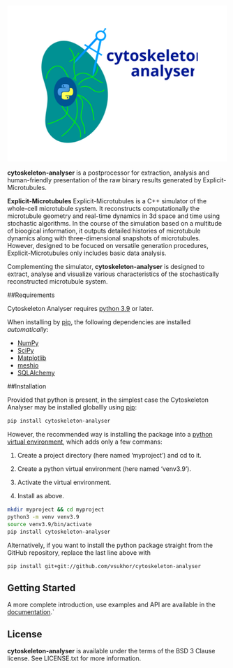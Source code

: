 ![logo](docs/source/_static/artwork/logo_t_large.svg)

**cytoskeleton-analyser** is a postprocessor for extraction, analysis and human-friendly presentation 
of the raw binary results generated by Explicit-Microtubules.

**Explicit-Microtubules** Explicit-Microtubules is a C++ simulator of the whole-cell microtubule system. 
It reconstructs computationally the microtubule geometry and real-time dynamics in 3d space and 
time using stochastic algorithms. In the course of the simulation based on a multitude of bioogical 
information, it outputs detailed histories of microtubule dynamics along with three-dimensional 
snapshots of microtubules. However, designed to be focuced on versatile generation procedures, 
Explicit-Microtubules only includes basic data analysis.

Complementing the simulator, **cytoskeleton-analyser** is designed to extract, analyse 
and visualize various characteristics of the stochastically reconstructed microtubule system.


##Requirements

Cytoskeleton Analyser requires [python 3.9](https://www.python.org/downloads/) or later. 

When installing by [pip](https://pip.pypa.io), the following dependencies are installed *automatically*:

* [NumPy](http://www.numpy.org)
* [SciPy](https://www.scipy.org/)
* [Matplotlib](https://matplotlib.org/)
* [meshio](https://github.com/nschloe/meshio)
* [SQLAlchemy](https://www.sqlalchemy.org/)


##Installation


Provided that python is present, in the simplest case the Cytoskeleton Analyser 
may be installed globallly using [pip](https://pip.pypa.io):

```bash
pip install cytoskeleton-analyser
```

However, the recommended way is installing the package into a
[python virtual environment](https://virtualenv.pypa.io), which adds only a few commans:

1. Create a project directory (here named ‘myproject’) and cd to it.

2. Create a python virtual environment (here named ‘venv3.9’).

3. Activate the virtual environment.

4. Install as above.

```bash
mkdir myproject && cd myproject
python3 -m venv venv3.9
source venv3.9/bin/activate
pip install cytoskeleton-analyser
```

Alternatively, if you want to install the python package straight from the GitHub repository, 
replace the last line above with

```bash
pip install git+git://github.com/vsukhor/cytoskeleton-analyser
```

## Getting Started

A more complete introduction, use examples and API are available in the [documentation](https://cytoskeleton-analyser.readthedocs.io/en/latest/index.html).`

## License
**cytoskeleton-analyser** is available under the terms of the BSD 3 Clause license. 
See LICENSE.txt for more information.

